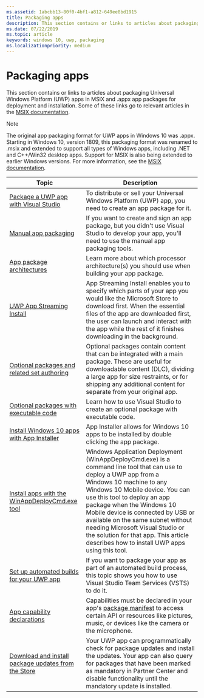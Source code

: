 ```yaml
---
ms.assetid: 1abcbb13-80f0-4bf1-a812-649ee8bd1915
title: Packaging apps
description: This section contains or links to articles about packaging for Universal Windows Platform (UWP) apps.
ms.date: 07/22/2019
ms.topic: article
keywords: windows 10, uwp, packaging
ms.localizationpriority: medium
---
```


# Packaging apps

This section contains or links to articles about packaging Universal Windows Platform (UWP) apps in MSIX and .appx app packages for deployment and installation. Some of these links go to relevant articles in the [MSIX documentation](/windows/msix/).

> [!NOTE]
> The original app packaging format for UWP apps in Windows 10 was .appx. Starting in Windows 10, version 1809, this packaging format was renamed to .msix and extended to support all types of Windows apps, including .NET and C++/Win32 desktop apps. Support for MSIX is also being extended to earlier Windows versions. For more information, see the [MSIX documentation](/windows/msix/).

| Topic | Description |
|-------|-------------|
| [Package a UWP app with Visual Studio](/windows/msix/package/packaging-uwp-apps) | To distribute or sell your Universal Windows Platform (UWP) app, you need to create an app package for it. |
| [Manual app packaging](/windows/msix/package/manual-packaging-root) | If you want to create and sign an app package, but you didn't use Visual Studio to develop your app, you'll need to use the manual app packaging tools. |
| [App package architectures](/windows/msix/package/device-architecture) | Learn more about which processor architecture(s) you should use when building your app package. |
| [UWP App Streaming Install](/windows/msix/package/streaming-install) | App Streaming Install enables you to specify which parts of your app you would like the Microsoft Store to download first. When the essential files of the app are downloaded first, the user can launch and interact with the app while the rest of it finishes downloading in the background. |
| [Optional packages and related set authoring](/windows/msix/package/optional-packages) | Optional packages contain content that can be integrated with a main package. These are useful for downloadable content (DLC), dividing a large app for size restraints, or for shipping any additional content for separate from your original app. |
| [Optional packages with executable code](/windows/msix/package/optional-packages-with-executable-code) | Learn how to use Visual Studio to create an optional package with executable code. |
| [Install Windows 10 apps with App Installer](/windows/msix/app-installer/app-installer-root) | App Installer allows for Windows 10 apps to be installed by double clicking the app package. |
| [Install apps with the WinAppDeployCmd.exe tool](install-universal-windows-apps-with-the-winappdeploycmd-tool.md) | Windows Application Deployment (WinAppDeployCmd.exe) is a command line tool that can use to deploy a UWP app from a Windows 10 machine to any Windows 10 Mobile device. You can use this tool to deploy an app package when the Windows 10 Mobile device is connected by USB or available on the same subnet without needing Microsoft Visual Studio or the solution for that app. This article describes how to install UWP apps using this tool. |
| [Set up automated builds for your UWP app](auto-build-package-uwp-apps.md) | If you want to package your app as part of an automated build process, this topic shows you how to use Visual Studio Team Services (VSTS) to do it. |
| [App capability declarations](app-capability-declarations.md) | Capabilities must be declared in your app's [package manifest](/uwp/schemas/appxpackage/appx-package-manifest) to access certain API or resources like pictures, music, or devices like the camera or the microphone. |
| [Download and install package updates from the Store](self-install-package-updates.md) | Your UWP app can programmatically check for package updates and install the updates. Your app can also query for packages that have been marked as mandatory in Partner Center and disable functionality until the mandatory update is installed.  |